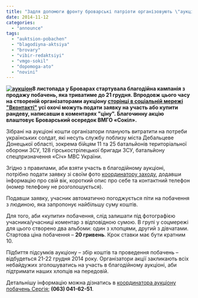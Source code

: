 ```yaml
---
title: "Задля допомоги фронту броварські патріоти організовують \"аукціон побачень\""
date: 2014-11-12
categories: 
  - "announce"
tags: 
  - "auktsion-pobachen"
  - "blagodiyna-aktsiya"
  - "brovary"
  - "vibir-redaktsiyi"
  - "vmgo-sokil"
  - "dopomoga-ato"
  - "novini"
---
```


**[![аукціон](https://mpz.brovary.org/wp-content/uploads/2014/11/auktsion.jpg)](https://mpz.brovary.org/wp-content/uploads/2014/11/auktsion.jpg)8 листопада у Броварах стартувала благодійна кампанія з продажу побачень, яка триватиме до 21 грудня. Впродовж цього часу на створеній організаторами аукціону [сторінці в соціальній мережі "Вконтакті"](https://vk.com/event80058491) усі охочі можуть подати заявку на участь або купити рандеву, написавши в коментарях "ціну". Благочинну акцію влаштовує Броварський осередок ВМГО «Сокіл».**

Зібрані на аукціоні кошти організатори планують витратити на потреби українських солдат, які несуть службу поблизу міста Дебальцеве Донецької області, зокрема бійцям 11 та 25 батальйонів територіальної оборони ЗСУ, 128 гірськострілецької бригади ЗСУ, батальйону спецпризначення «Січ» МВС України.

Згідно з правилами, аби взяти участь в благодійному аукціоні, потрібно подати заявку зі своїм фото [координатору заходу](https://vk.com/lopata23), додавши інформацію про свій вік, короткий опис про себе та контактний телефон (номер телефону не розголошується).

Подавши заявку, учасник автоматично погоджується піти на побачення з людиною, яка запропонує найбільшу суму коштів.

Для того, аби «купити» побачення, слід залишати під фотографією учасника/учасниці коментар з відповідною сумою. В групі у соцмережі для цього створено два альбоми: один з хлопцями, другий з дівчатами. Стартова ціна побачення – **20 гривень**. Крок ставки має бути кратним 10.

Підбиття підсумків аукціону – збір коштів та проведення побачень – відбудеться 21-22 грудня 2014 року. Організатори акції закликають всіх небайдужих зголошуватись на участь в благодійному аукціоні, аби підтримати наших хлопців на передовій.

Детальнішу інформацію можна дізнатись в [координатора аукціону побачень Сергія:](https://vk.com/lopata23) **(063) 041-62-51**.
